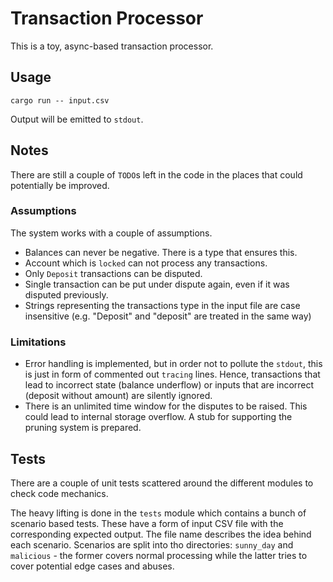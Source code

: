 # Transaction Processor

This is a toy, async-based transaction processor.

## Usage

```
cargo run -- input.csv
```

Output will be emitted to `stdout`.

## Notes

There are still a couple of `TODO`s left in the code in the places that could potentially be improved.

### Assumptions

The system works with a couple of assumptions.

- Balances can never be negative. There is a type that ensures this.
- Account which is `locked` can not process any transactions.
- Only `Deposit` transactions can be disputed.
- Single transaction can be put under dispute again, even if it was disputed previously.
- Strings representing the transactions type in the input file are case insensitive (e.g. "Deposit" and "deposit" are treated in the same way)

### Limitations

- Error handling is implemented, but in order not to pollute the `stdout`, this is just in form of commented out `tracing` lines. Hence, transactions that lead to incorrect state (balance underflow) or inputs that are incorrect (deposit without amount) are silently ignored.
- There is an unlimited time window for the disputes to be raised. This could lead to internal storage overflow. A stub for supporting the pruning system is prepared.

## Tests

There are a couple of unit tests scattered around the different modules to check code mechanics.

The heavy lifting is done in the `tests` module which contains a bunch of scenario based tests. These have a form of input CSV file with the corresponding expected output. The file name describes the idea behind each scenario. Scenarios are split into tho directories: `sunny_day` and `malicious` - the former covers normal processing while the latter tries to cover potential edge cases and abuses.
